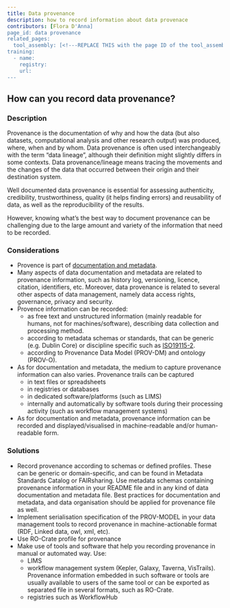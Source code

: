 ```yaml
---
title: Data provenance
description: how to record information about data provenace
contributors: [Flora D'Anna]
page_id: data provenance
related_pages: 
  tool_assembly: [<!---REPLACE THIS with the page ID of the tool_assembly pages that you want to list here as related pages--->]
training:
  - name:
    registry:
    url:
---
```


## How can you record data provenance?
 
### Description

Provenance is the documentation of why and how the data (but also datasets, computational analysis and other research output) was produced, where, when and by whom. 
Data provenance is often used interchangeably with the term “data lineage”, although their definition might slightly differs in some contexts. 
Data provenance/lineage means tracing the movements and the changes of the data that occurred between their origin and their destination system.

Well documented data provenance is essential for assessing authenticity, credibility, trustworthiness, quality (it helps finding errors) and reusability of data, as well as the reproducibility of the results.

However, knowing what’s the best way to document provenance can be challenging due to the large amount and variety of the information that need to be recorded.

### Considerations

- Provence is part of [documentation and metadata](metadata_management).
- Many aspects of data documentation and metadata are related to provenance information, such as history log, versioning, licence, citation, identifiers, etc. Moreover, data provenance is related to several other aspects of data management, namely data access rights, governance, privacy and security.
- Provence information can be recorded:
    - as free text and unstructured information (mainly readable for humans, not for machines/software), describing data collection and processing method.
    - according to metadata schemas or standards, that can be generic (e.g. Dublin Core) or discipline specific such as [ISO19115-2](https://www.iso.org/standard/67039.html).
    - according to Provenance Data Model (PROV-DM) and ontology (PROV-O).
- As for documentation and metadata, the medium to capture provenance information can also varies. Provenance trails can be captured 
    - in text files or spreadsheets
    - in registries or databases
    - in dedicated software/platforms (such as LIMS)
    - internally and automatically by software tools during their processing activity (such as workflow management systems)
- As for documentation and metadata, provenance information can be recorded and displayed/visualised in machine-readable and/or human-readable form.


### Solutions <!-- do not delete this heading and write your text below it -->

- Record provenance according to schemas or defined profiles. These can be generic or domain-specific, and can be found in Metadata Standards Catalog or FAIRsharing. Use metadata schemas containing provenance information in your README file and in any kind of data documentation and metadata file. Best practices for documentation and metadata, and data organisation should be applied for provenance file as well.
- Implement serialisation specification of the PROV-MODEL in your data management tools to record provenance in machine-actionable format (RDF, Linked data, owl, xml, etc).
- Use RO-Crate profile for provenance
- Make use of tools and software that help you recording provenance in manual or automated way. Use:
  - LIMS
  - workflow management system (Kepler, Galaxy, Taverna, VisTrails). Provenance information embedded in such software or tools are usually available to users of the same tool or can be exported as separated file in several formats, such as RO-Crate.
  - registries such as WorkflowHub
